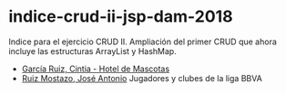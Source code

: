 # indice-crud-ii-jsp-dam-2018
Indice para el ejercicio CRUD II. Ampliación del primer CRUD que ahora incluye las estructuras ArrayList y HashMap.
* [García Ruiz, Cintia - Hotel de Mascotas](https://github.com/cyntigr/Ejercicio-CRUD.git)
* [Ruiz Mostazo, José Antonio](https://github.com/joseantonioruizmostazo/JSP-CRUD) Jugadores y clubes de la liga BBVA
